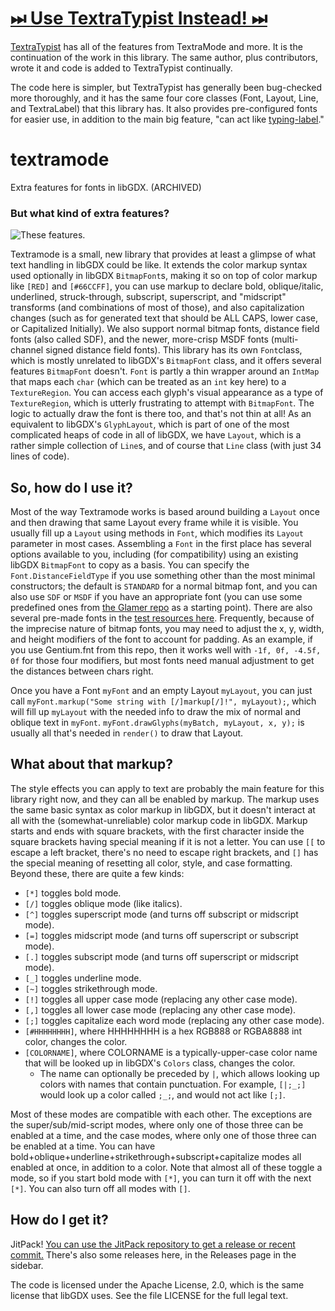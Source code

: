 # [⏭ **Use TextraTypist Instead!** ⏭](https://github.com/tommyettinger/textratypist)
[TextraTypist](https://github.com/tommyettinger/textratypist) has all of the features from TextraMode and more. It is
the continuation of the work in this library. The same author, plus contributors, wrote it and code is added to
TextraTypist continually.

The code here is simpler, but TextraTypist has generally been bug-checked more thoroughly, and it has the same four core
classes (Font, Layout, Line, and TextraLabel) that this library has. It also provides pre-configured fonts for easier
use, in addition to the main big feature, "can act like [typing-label](https://github.com/rafaskb/typing-label)."

# textramode
Extra features for fonts in libGDX. (ARCHIVED)

### But what kind of extra features?

![These features.](https://i.imgur.com/JsFxWAB.png)

Textramode is a small, new library that provides at least a
glimpse of what text handling in libGDX could be like. It extends
the color markup syntax used optionally in libGDX `BitmapFont`s,
making it so on top of color markup like `[RED]` and `[#66CCFF]`,
you can use markup to declare bold, oblique/italic, underlined,
struck-through, subscript, superscript, and "midscript" transforms
(and combinations of most of those), and also capitalization
changes (such as for generated text that should be ALL CAPS, lower
case, or Capitalized Initially). We also support normal bitmap fonts,
distance field fonts (also called SDF), and the newer, more-crisp MSDF
fonts (multi-channel signed distance field fonts). This library has its
own `Font`class, which is mostly unrelated to libGDX's `BitmapFont`
class, and it offers several features `BitmapFont` doesn't. `Font` is
partly a thin wrapper around an `IntMap` that maps each `char`
(which can be treated as an `int` key here) to a `TextureRegion`.
You can access each glyph's visual appearance as a type of
`TextureRegion`, which is utterly frustrating to attempt with
`BitmapFont`. The logic to actually draw the font is there too,
and that's not thin at all! As an equivalent to libGDX's
`GlyphLayout`, which is part of one of the most complicated heaps of code
in all of libGDX, we have `Layout`, which is a rather simple collection
of `Line`s, and of course that `Line` class (with just 34 lines of code).

## So, how do I use it?

Most of the way Textramode works is based around building a `Layout` once
and then drawing that same Layout every frame while it is visible. You
usually fill up a `Layout` using methods in `Font`, which modifies its
`Layout` parameter in most cases. Assembling a `Font` in the first place
has several options available to you, including (for compatibility) using
an existing libGDX `BitmapFont` to copy as a basis. You can specify the
`Font.DistanceFieldType` if you use something other than the most minimal
constructors; the default is `STANDARD` for a normal bitmap font, and you
can also use `SDF` or `MSDF` if you have an appropriate font (you can use
some predefined ones from [the Glamer repo](https://github.com/tommyettinger/Glamer/tree/master/premade)
as a starting point). There are also several pre-made fonts in the [test
resources here](https://github.com/tommyettinger/textramode/tree/main/src/test/resources).
Frequently, because of the imprecise nature of bitmap
fonts, you may need to adjust the x, y, width, and height modifiers of the
font to account for padding. As an example, if you use Gentium.fnt from
this repo, then it works well with `-1f, 0f, -4.5f, 0f` for those four
modifiers, but most fonts need manual adjustment to get the distances
between chars right.

Once you have a Font `myFont` and an empty Layout `myLayout`, you can just
call `myFont.markup("Some string with [/]markup[/]!", myLayout);`, which will
fill up `myLayout` with the needed info to draw the mix of normal and oblique
text in `myFont`. `myFont.drawGlyphs(myBatch, myLayout, x, y);` is usually all
that's needed in `render()` to draw that Layout.

## What about that markup?

The style effects you can apply to text are probably the main feature for this
library right now, and they can all be enabled by markup. The markup uses the
same basic syntax as color markup in libGDX, but it doesn't interact at all
with the (somewhat-unreliable) color markup code in libGDX. Markup starts and
ends with square brackets, with the first character inside the square brackets
having special meaning if it is not a letter. You can use `[[` to escape a left
bracket, there's no need to escape right brackets, and `[]` has the special
meaning of resetting all color, style, and case formatting. Beyond these, there
are quite a few kinds:

  - `[*]` toggles bold mode.
  - `[/]` toggles oblique mode (like italics).
  - `[^]` toggles superscript mode (and turns off subscript or midscript mode).
  - `[=]` toggles midscript mode (and turns off superscript or subscript mode).
  - `[.]` toggles subscript mode (and turns off superscript or midscript mode).
  - `[_]` toggles underline mode.
  - `[~]` toggles strikethrough mode.
  - `[!]` toggles all upper case mode (replacing any other case mode).
  - `[,]` toggles all lower case mode (replacing any other case mode).
  - `[;]` toggles capitalize each word mode (replacing any other case mode).
  - `[#HHHHHHHH]`, where HHHHHHHH is a hex RGB888 or RGBA8888 int color, changes the color. 
  - `[COLORNAME]`, where COLORNAME is a typically-upper-case color name that will be looked up in libGDX's `Colors` class, changes the color.
    - The name can optionally be preceded by `|`, which allows looking up colors with names that contain punctuation.
      For example, `[|;_;]` would look up a color called `;_;`, and would not act like `[;]`. 

Most of these modes are compatible with each other. The exceptions are the
super/sub/mid-script modes, where only one of those three can be enabled at
a time, and the case modes, where only one of those three can be enabled at
a time. You can have bold+oblique+underline+strikethrough+subscript+capitalize
modes all enabled at once, in addition to a color. Note that almost all of
these toggle a mode, so if you start bold mode with `[*]`, you can turn it off
with the next `[*]`. You can also turn off all modes with `[]`.

## How do I get it?

JitPack! [You can use the JitPack repository to get a release or recent commit.](https://jitpack.io/#tommyettinger/textramode/)
There's also some releases here, in the Releases page in the sidebar.

The code is licensed under the Apache License, 2.0, which is the same license
that libGDX uses. See the file LICENSE for the full legal text.
